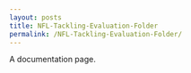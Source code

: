 ```yaml
---
layout: posts
title: NFL-Tackling-Evaluation-Folder
permalink: /NFL-Tackling-Evaluation-Folder/
---
```


A documentation page.
